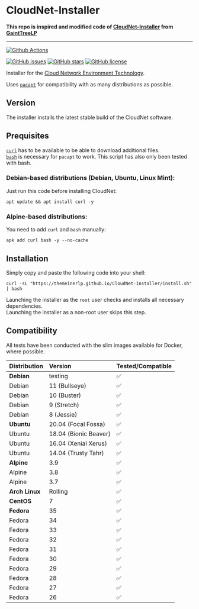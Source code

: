 # CloudNet-Installer


**This repo is inspired and modified code of [CloudNet-Installer](https://github.com/GiantTreeLP/CloudNet-Installer) from [GaintTreeLP](https://github.com/GiantTreeLP)**

---
[![Github Actions](https://github.com/TheMeinerLP/CloudNet-Installer/actions/workflows/os-testing.yml/badge.svg)](https://github.com/TheMeinerLP/CloudNet-Installer/actions/workflows/os-testing.yml)

[![GitHub issues](https://img.shields.io/github/issues/TheMeinerLP/CloudNet-Installer.svg)](https://github.com/TheMeinerLP/CloudNet-Installer/issues)
[![GitHub stars](https://img.shields.io/github/stars/TheMeinerLP/CloudNet-Installer)](https://github.com/TheMeinerLP/CloudNet-Installer/stargazers)
[![GitHub license](https://img.shields.io/github/license/TheMeinerLP/CloudNet-Installer)](https://github.com/TheMeinerLP/CloudNet-Installer)


Installer for the [Cloud Network Environment Technology](https://github.com/CloudNetService/CloudNet-v3).

Uses [`pacapt`](https://github.com/icy/pacapt) for compatibility with as many distributions as possible.

## Version

The installer installs the latest stable build of the CloudNet software.

## Prequisites

[`curl`](https://curl.haxx.se/) has to be available to be able to download additional files.  
[`bash`](https://www.gnu.org/software/bash/) is necessary for `pacapt` to work. This script has also only been tested with bash.

### Debian-based distributions (Debian, Ubuntu, Linux Mint):

Just run this code before installing CloudNet:

    apt update && apt install curl -y

### Alpine-based distributions:

You need to add `curl` and `bash` manually:

    apk add curl bash -y --no-cache

## Installation

Simply copy and paste the following code into your shell:

    curl -sL "https://themeinerlp.github.io/CloudNet-Installer/install.sh" | bash

Launching the installer as the `root` user checks and installs all necessary dependencies.  
Launching the installer as a non-root user skips this step.

## Compatibility

All tests have been conducted with the slim images available for Docker, where possible.

| Distribution   | Version                   | Tested/Compatible |
| :------------- | :------------------------ | :---------------- |
| **Debian**     | testing                   | ✅                 |
| Debian         | 11 (Bullseye)             | ✅                 |
| Debian         | 10 (Buster)               | ✅                 |
| Debian         | 9 (Stretch)               | ✅                 |
| Debian         | 8 (Jessie)                | ✅                 |
| **Ubuntu**     | 20.04 (Focal Fossa)       | ✅                 |
| Ubuntu         | 18.04 (Bionic Beaver)     | ✅                 |
| Ubuntu         | 16.04 (Xenial Xerus)      | ✅                 |
| Ubuntu         | 14.04 (Trusty Tahr)       | ✅                 |
| **Alpine**     | 3.9                       | ✅                 |
| Alpine         | 3.8                       | ✅                 |
| Alpine         | 3.7                       | ✅                 |
| **Arch Linux** | Rolling                   | ✅                 |
| **CentOS**     | 7                         | ✅                 |
| **Fedora**     | 35                        | ✅                 |
| Fedora         | 34                        | ✅                 |
| Fedora         | 33                        | ✅                 |
| Fedora         | 32                        | ✅                 |
| Fedora         | 31                        | ✅                 |
| Fedora         | 30                        | ✅                 |
| Fedora         | 29                        | ✅                 |
| Fedora         | 28                        | ✅                 |
| Fedora         | 27                        | ✅                 |
| Fedora         | 26                        | ✅                 |